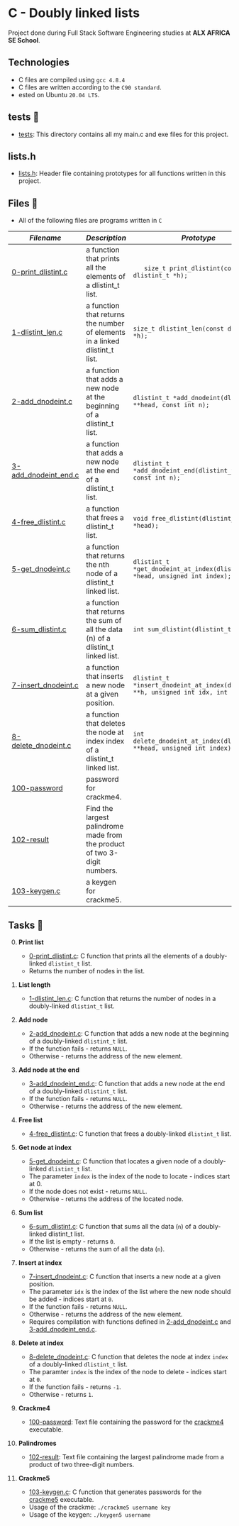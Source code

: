 # C - Doubly linked lists
Project done during Full Stack Software Engineering studies at __ALX AFRICA SE School__.

## Technologies
- C files are compiled using `gcc 4.8.4`
- C files are written according to the `C90 standard`.
- ested on Ubuntu `20.04 LTS`.

## tests 📁
- [tests](./tests): This directory contains all my main.c and exe files for this project.

## lists.h
* [lists.h](./main.h): Header file containing prototypes for all functions written in this project.

## Files 📃
* All of the following files are programs written in `C`


_Filename_ | _Description_ | _Prototype_
-----------|---------------|------------
[0-print_dlistint.c	](0-print_dlistint.c	) | a function that prints all the elements of a dlistint_t list. | `	size_t print_dlistint(const dlistint_t *h);`
[1-dlistint_len.c](1-dlistint_len.c) | a function that returns the number of elements in a linked dlistint_t list. | `size_t dlistint_len(const dlistint_t *h);`
[2-add_dnodeint.c](2-add_dnodeint.c) | a function that adds a new node at the beginning of a dlistint_t list. | `dlistint_t *add_dnodeint(dlistint_t **head, const int n);`
[3-add_dnodeint_end.c](3-add_dnodeint_end.c) | a function that adds a new node at the end of a dlistint_t list. | `dlistint_t *add_dnodeint_end(dlistint_t **head, const int n);`
[4-free_dlistint.c](4-free_dlistint.c) | a function that frees a dlistint_t list. | `void free_dlistint(dlistint_t *head);`
[5-get_dnodeint.c](5-get_dnodeint.c) | a function that returns the nth node of a dlistint_t linked list. | `dlistint_t *get_dnodeint_at_index(dlistint_t *head, unsigned int index);`
[6-sum_dlistint.c](6-sum_dlistint.c) | a function that returns the sum of all the data (n) of a dlistint_t linked list. | `int sum_dlistint(dlistint_t *head);`
[7-insert_dnodeint.c](7-insert_dnodeint.c) | a function that inserts a new node at a given position. | `dlistint_t *insert_dnodeint_at_index(dlistint_t **h, unsigned int idx, int n);`
[8-delete_dnodeint.c](8-delete_dnodeint.c) | a function that deletes the node at index index of a dlistint_t linked list. | `int delete_dnodeint_at_index(dlistint_t **head, unsigned int index);`
[100-password](100-password) | password for crackme4. | 
[102-result](102-result) | Find the largest palindrome made from the product of two 3-digit numbers. | 
[103-keygen.c](103-keygen.c) | a keygen for crackme5. |

## Tasks 🛅

0. **Print list**

    - [0-print_dlistint.c](./0-print_dlistint.c): C function that prints all the elements of a doubly-linked `dlistint_t` list.
    - Returns the number of nodes in the list.


1. **List length**

    * [1-dlistint_len.c](./1-dlistint_len.c): C function that returns the number of nodes in a doubly-linked `dlistint_t` list.


2. **Add node**

    * [2-add_dnodeint.c](./2-add_dnodeint.c): C function that adds a new node at the beginning of a doubly-linked `dlistint_t` list.
    * If the function fails - returns `NULL`.
    * Otherwise - returns the address of the new element.


3. **Add node at the end**

    * [3-add_dnodeint_end.c](./3-add_dnodeint_end.c): C function that adds a new node at the end of a doubly-linked `dlistint_t` list.
    * If the function fails - returns `NULL`.
    * Otherwise - returns the address of the new element.


4. **Free list**

    * [4-free_dlistint.c](./4-free_dlistint.c): C function that frees a doubly-linked `dlistint_t` list.


5. **Get node at index**

    * [5-get_dnodeint.c](./5-get_dnodeint.c): C function that locates a given node of a doubly-linked `dlistint_t` list.
    * The parameter `index` is the index of the node to locate - indices start at 0.
    * If the node does not exist - returns `NULL`.
    * Otherwise - returns the address of the located node.


6. **Sum list**

    * [6-sum_dlistint.c](./6-sum_dlistint.c): C function that sums all the data (`n`) of a doubly-linked dlistint_t list.
    * If the list is empty - returns `0`.
    * Otherwise - returns the sum of all the data (`n`).


7. **Insert at index**

    * [7-insert_dnodeint.c](./7-insert_dnodeint.c): C function that inserts a new node at a given position.
    * The parameter `idx` is the index of the list where the new node should be added - indices start at `0`.
    * If the function fails - returns `NULL`.
    * Otherwise - returns the address of the new element.
    * Requires compilation with functions defined in [2-add_dnodeint.c](./2-add_dnodeint.c) and [3-add_dnodeint_end.c](./3-add_dnodeint_end.c).


8. **Delete at index**

    * [8-delete_dnodeint.c](./8-delete_dnodeint.c): C function that deletes the node at index `index` of a doubly-linked `dlistint_t` list.
    * The paramter `index` is the index of the node to delete - indices start at `0`.
    * If the function fails - returns `-1`.
    * Otherwise - returns `1`.


9. **Crackme4**

    * [100-password](./100-password): Text file containing the password for the [crackme4](https://github.com/holbertonschool/0x16.c) executable.


10. **Palindromes**

    * [102-result](./102-result): Text file containing the largest palindrome made from a product of two three-digit numbers.


11. **Crackme5**

    * [103-keygen.c](./103-keygen.c): C function that generates passwords for the [crackme5](https://github.com/holbertonschool/0x16.c) executable.
    * Usage of the crackme: `./crackme5 username key`
    * Usage of the keygen: `./keygen5 username`
